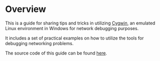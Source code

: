 # Overview

This is a guide for sharing tips and tricks in utilizing [Cygwin](https://www.cygwin.com/), an emulated Linux environment in Windows for network debugging purposes.

It includes a set of practical examples on how to utilize the tools for debugging networking problems.

The source code of this guide can be found [here](https://github.com/fartbagxp/cygwin-installation).
